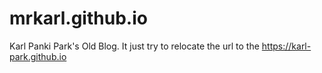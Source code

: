 # mrkarl.github.io
Karl Panki Park's Old Blog. 
It just try to relocate the url to the https://karl-park.github.io


<script>
setTimeout(function() {
  console.log("time is ready")
}, 1000);  
</script>
